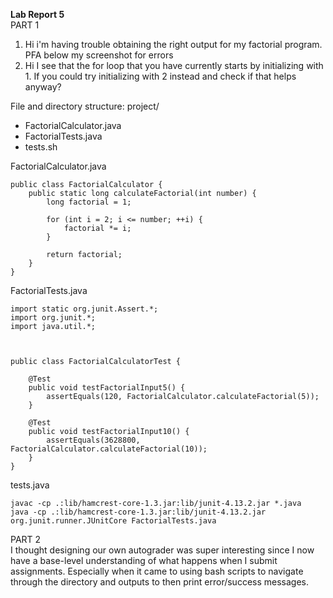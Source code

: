 
**Lab Report 5** <br>
PART 1 <be>
1. Hi i'm having trouble obtaining the right output for my factorial program. PFA below my screenshot for errors
2. Hi I see that the for loop that you have currently starts by initializing with 1. If you could try initializing with 2 instead and check if that helps anyway?


File and directory structure:
project/
 - FactorialCalculator.java
 - FactorialTests.java
 - tests.sh

FactorialCalculator.java
~~~
public class FactorialCalculator {
    public static long calculateFactorial(int number) {
        long factorial = 1;

        for (int i = 2; i <= number; ++i) {
            factorial *= i;
        }

        return factorial;
    }
}
~~~
FactorialTests.java
~~~
import static org.junit.Assert.*;
import org.junit.*;
import java.util.*;



public class FactorialCalculatorTest {

    @Test
    public void testFactorialInput5() {
        assertEquals(120, FactorialCalculator.calculateFactorial(5));
    }

    @Test
    public void testFactorialInput10() {
        assertEquals(3628800, FactorialCalculator.calculateFactorial(10));
    }
}
~~~
tests.java
~~~
javac -cp .:lib/hamcrest-core-1.3.jar:lib/junit-4.13.2.jar *.java
java -cp .:lib/hamcrest-core-1.3.jar:lib/junit-4.13.2.jar org.junit.runner.JUnitCore FactorialTests.java
~~~

PART 2 <br>
I thought designing our own autograder was super interesting since I now have a base-level understanding of what happens when I submit assignments. Especially when it came to using bash scripts to navigate through the directory and outputs to then print error/success messages.
